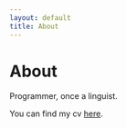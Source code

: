 ```yaml
---
layout: default
title: About
---
```

# About

Programmer, once a linguist.

You can find my cv [here](https://giulianopz.github.io/cv/).

